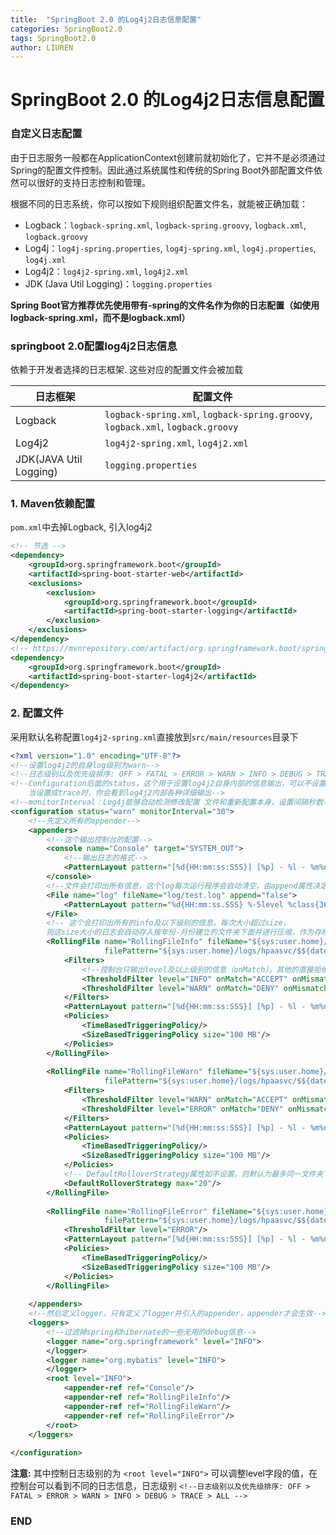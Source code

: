 ```yaml
---
title:  "SpringBoot 2.0 的Log4j2日志信息配置"
categories: SpringBoot2.0
tags: SpringBoot2.0
author: LIUREN
---
```


# SpringBoot 2.0 的Log4j2日志信息配置

### 自定义日志配置

由于日志服务一般都在ApplicationContext创建前就初始化了，它并不是必须通过Spring的配置文件控制。因此通过系统属性和传统的Spring Boot外部配置文件依然可以很好的支持日志控制和管理。

根据不同的日志系统，你可以按如下规则组织配置文件名，就能被正确加载：

- Logback：`logback-spring.xml`, `logback-spring.groovy`, `logback.xml`, `logback.groovy`
- Log4j：`log4j-spring.properties`, `log4j-spring.xml`, `log4j.properties`, `log4j.xml`
- Log4j2：`log4j2-spring.xml`, `log4j2.xml`
- JDK (Java Util Logging)：`logging.properties`

**Spring Boot官方推荐优先使用带有-spring的文件名作为你的日志配置（如使用logback-spring.xml，而不是logback.xml）**

### springboot 2.0配置log4j2日志信息

依赖于开发者选择的日志框架. 这些对应的配置文件会被加载

| 日志框架               | 配置文件                                                     |
| ---------------------- | ------------------------------------------------------------ |
| Logback                | `logback-spring.xml`, `logback-spring.groovy`, `logback.xml`, `logback.groovy` |
| Log4j2                 | `log4j2-spring.xml`, `log4j2.xml`                            |
| JDK(JAVA Util Logging) | `logging.properties`                                         |



### 1. Maven依赖配置

`pom.xml`中去掉Logback, 引入log4j2

```xml
<!-- 节选 -->
<dependency>
    <groupId>org.springframework.boot</groupId>
    <artifactId>spring-boot-starter-web</artifactId>
    <exclusions>
        <exclusion>
            <groupId>org.springframework.boot</groupId>
            <artifactId>spring-boot-starter-logging</artifactId>
        </exclusion>
    </exclusions>
</dependency>
<!-- https://mvnrepository.com/artifact/org.springframework.boot/spring-boot-starter-log4j2 -->
<dependency>
    <groupId>org.springframework.boot</groupId>
    <artifactId>spring-boot-starter-log4j2</artifactId>
</dependency>
```

### 2. 配置文件

采用默认名称配置`log4j2-spring.xml`直接放到`src/main/resources`目录下

```xml
<?xml version="1.0" encoding="UTF-8"?>
<!--设置log4j2的自身log级别为warn-->
<!--日志级别以及优先级排序: OFF > FATAL > ERROR > WARN > INFO > DEBUG > TRACE > ALL -->
<!--Configuration后面的status，这个用于设置log4j2自身内部的信息输出，可以不设置，
    当设置成trace时，你会看到log4j2内部各种详细输出-->
<!--monitorInterval：Log4j能够自动检测修改配置 文件和重新配置本身，设置间隔秒数-->
<configuration status="warn" monitorInterval="30">
    <!--先定义所有的appender-->
    <appenders>
        <!--这个输出控制台的配置-->
        <console name="Console" target="SYSTEM_OUT">
            <!--输出日志的格式-->
            <PatternLayout pattern="[%d{HH:mm:ss:SSS}] [%p] - %l - %m%n"/>
        </console>
        <!--文件会打印出所有信息，这个log每次运行程序会自动清空，由append属性决定，这个也挺有用的，适合临时测试用-->
        <File name="log" fileName="log/test.log" append="false">
            <PatternLayout pattern="%d{HH:mm:ss.SSS} %-5level %class{36} %L %M - %msg%xEx%n"/>
        </File>
        <!-- 这个会打印出所有的info及以下级别的信息，每次大小超过size，
        则这size大小的日志会自动存入按年份-月份建立的文件夹下面并进行压缩，作为存档-->
        <RollingFile name="RollingFileInfo" fileName="${sys:user.home}/logs/hpaasvc/info.log"
                     filePattern="${sys:user.home}/logs/hpaasvc/$${date:yyyy-MM}/info-%d{yyyy-MM-dd}-%i.log">
            <Filters>
                <!--控制台只输出level及以上级别的信息（onMatch），其他的直接拒绝（onMismatch）-->
                <ThresholdFilter level="INFO" onMatch="ACCEPT" onMismatch="DENY"/>
                <ThresholdFilter level="WARN" onMatch="DENY" onMismatch="NEUTRAL"/>
            </Filters>
            <PatternLayout pattern="[%d{HH:mm:ss:SSS}] [%p] - %l - %m%n"/>
            <Policies>
                <TimeBasedTriggeringPolicy/>
                <SizeBasedTriggeringPolicy size="100 MB"/>
            </Policies>
        </RollingFile>
 
        <RollingFile name="RollingFileWarn" fileName="${sys:user.home}/logs/hpaasvc/warn.log"
                     filePattern="${sys:user.home}/logs/hpaasvc/$${date:yyyy-MM}/warn-%d{yyyy-MM-dd}-%i.log">
            <Filters>
                <ThresholdFilter level="WARN" onMatch="ACCEPT" onMismatch="DENY"/>
                <ThresholdFilter level="ERROR" onMatch="DENY" onMismatch="NEUTRAL"/>
            </Filters>
            <PatternLayout pattern="[%d{HH:mm:ss:SSS}] [%p] - %l - %m%n"/>
            <Policies>
                <TimeBasedTriggeringPolicy/>
                <SizeBasedTriggeringPolicy size="100 MB"/>
            </Policies>
            <!-- DefaultRolloverStrategy属性如不设置，则默认为最多同一文件夹下7个文件，这里设置了20 -->
            <DefaultRolloverStrategy max="20"/>
        </RollingFile>
 
        <RollingFile name="RollingFileError" fileName="${sys:user.home}/logs/hpaasvc/error.log"
                     filePattern="${sys:user.home}/logs/hpaasvc/$${date:yyyy-MM}/error-%d{yyyy-MM-dd}-%i.log">
            <ThresholdFilter level="ERROR"/>
            <PatternLayout pattern="[%d{HH:mm:ss:SSS}] [%p] - %l - %m%n"/>
            <Policies>
                <TimeBasedTriggeringPolicy/>
                <SizeBasedTriggeringPolicy size="100 MB"/>
            </Policies>
        </RollingFile>
 
    </appenders>
    <!--然后定义logger，只有定义了logger并引入的appender，appender才会生效-->
    <loggers>
        <!--过滤掉spring和hibernate的一些无用的debug信息-->
        <logger name="org.springframework" level="INFO">
        </logger>
        <logger name="org.mybatis" level="INFO">
        </logger>
        <root level="INFO">
            <appender-ref ref="Console"/>
            <appender-ref ref="RollingFileInfo"/>
            <appender-ref ref="RollingFileWarn"/>
            <appender-ref ref="RollingFileError"/>
        </root>
    </loggers>
 
</configuration>
```

**注意:** 其中控制日志级别的为 `<root level="INFO">`  可以调整level字段的值，在控制台可以看到不同的日志信息，日志级别 `<!--日志级别以及优先级排序: OFF > FATAL > ERROR > WARN > INFO > DEBUG > TRACE > ALL -->`

### END 